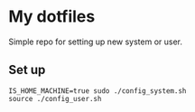 # My dotfiles

Simple repo for setting up new system or user.

## Set up
```shell
IS_HOME_MACHINE=true sudo ./config_system.sh
source ./config_user.sh
```

